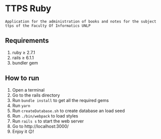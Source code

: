 # TTPS Ruby
    Application for the administration of books and notes for the subject ttps of the Faculty Of Informatics UNLP
   
## Requirements

1. ruby ≥ 2.7.1
2. rails ≥ 6.1.1
3. bundler gem

## How to run 

1. Open a terminal
2. Go to the rails directory
3. Run `bundle install` to get all the required gems
4. Run `yarn`
4. Run `createDatabase.sh` to create database an load seed
5. Run `./bin/webpack` to load styles
6. Run `rails s` to start the web server
7. Go to http://localhost:3000/
8. Enjoy it :wink:!

